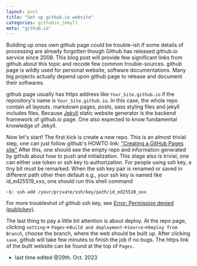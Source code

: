 ```yaml
---
layout: post
title: "Set up github.io website"
categories: githubio_jekyll
meta: "github.io"
---
```


Building up ones own github page could be trouble-ish if some details of processing are already forgotten though Github has released github.io service since 2008. This blog post will provide few significant links from github about this topic and recode few common trouble-sources. github page is wildly used for personal website, software documentations. Many big projects actually depend upon github page to release and document their softwares.

github page usually has https address like `Your_Site.github.io` if the repository's name is `Your_Site.github.io`. In this case, the whole repo contain all layouts. markdown pages, posts, sass styling files and jekyll includes files. Because [Jekyll](http://jekyllrb.com/docs/) static website generator is the backend framework of github.io page. One also expected to know fundamental knowledge of Jekyll. 

Now let's start! The first kick is create a new repo. This is an almost trivial step, one can just follow github's HOWTO link:
["Creating a GitHub Pages site"](https://docs.github.com/en/pages/getting-started-with-github-pages/creating-a-github-pages-site)
After this, one should see the empty repo and information generated by github about how to push and initialization. This stage also is trivial, one can either use token or 
ssh key to authorization. For people using ssh key, a tiny bit must be remarked. When the ssh key pair is renamed or saved in different path other then default e.g., your ssh key is named like id_ed25519_xxx, one should run this shell command
```shell
~$: ssh-add /your/private/ssh/key/path/id_ed25510_xxx
```
For more troubleshot of github ssh key, see [Error: Permission denied (publickey)](https://docs.github.com/en/authentication/troubleshooting-ssh/error-permission-denied-publickey). 

The last thing to pay a little bit attention is about deploy. At the repo page, clicking `setting`-> `Pages`->`Build and deployment`->`Source`->`Deploy from Branch`, choose the branch, where the web should be built up. After clicking `save`, github will take few minutes to finish the job if no bugs. The https link of the built website can be found at the top of `Pages`.

- last time edited @29th. Oct. 2023
